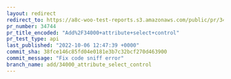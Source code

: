 ```yaml
---
layout: redirect
redirect_to: https://a8c-woo-test-reports.s3.amazonaws.com/public/pr/34744/api/index.html
pr_number: 34744
pr_title_encoded: "Add%2F34000+attribute+select+control"
pr_test_type: api
last_published: "2022-10-06 12:47:39 +0000"
commit_sha: 38fce146c85fd04e0181e3b7c32bcf270d463900
commit_message: "Fix code sniff error"
branch_name: add/34000_attribute_select_control
---
```

